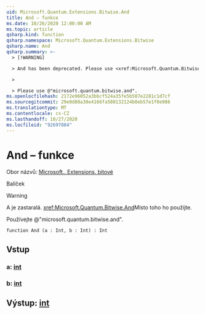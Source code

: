 ```yaml
---
uid: Microsoft.Quantum.Extensions.Bitwise.And
title: And – funkce
ms.date: 10/26/2020 12:00:00 AM
ms.topic: article
qsharp.kind: function
qsharp.namespace: Microsoft.Quantum.Extensions.Bitwise
qsharp.name: And
qsharp.summary: >-
  > [!WARNING]

  > And has been deprecated. Please use <xref:Microsoft.Quantum.Bitwise.And> instead.

  >

  > Please use @"microsoft.quantum.bitwise.and".
ms.openlocfilehash: 2172e96052a3bbcf524a35fe5b507e2281c1d7cf
ms.sourcegitcommit: 29e0d88a30e4166fa580132124b0eb57e1f0e986
ms.translationtype: MT
ms.contentlocale: cs-CZ
ms.lasthandoff: 10/27/2020
ms.locfileid: "92697884"
---
```

# <a name="and-function"></a>And – funkce

Obor názvů: [Microsoft.. Extensions. bitové](xref:Microsoft.Quantum.Extensions.Bitwise)

Balíček [](https://nuget.org/packages/)


> [!WARNING]
> A je zastaralá. <xref:Microsoft.Quantum.Bitwise.And>Místo toho ho použijte.
>
> Používejte @"microsoft.quantum.bitwise.and".



```qsharp
function And (a : Int, b : Int) : Int
```


## <a name="input"></a>Vstup

### <a name="a--int"></a>a: [int](xref:microsoft.quantum.lang-ref.int)




### <a name="b--int"></a>b: [int](xref:microsoft.quantum.lang-ref.int)





## <a name="output--int"></a>Výstup: [int](xref:microsoft.quantum.lang-ref.int)

